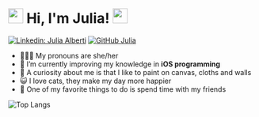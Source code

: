 <h1> <img src="https://i.pinimg.com/originals/85/f3/04/85f30475ae31ddc6060f1c22df750208.gif" width="30"> Hi, I'm Julia! <img src="https://i.pinimg.com/originals/84/fd/cc/84fdccb3db108da8d868f694277b1062.gif" width="30"></h1>

[![Linkedin: Julia Alberti](https://img.shields.io/badge/-juliaalbertimaia-blue?style=flat-square&logo=Linkedin&logoColor=white&link=https://www.linkedin.com/in/juliaalbertimaia/)](https://www.linkedin.com/in/juliaalbertimaia/)
[![GitHub Julia](https://img.shields.io/github/followers/juAlberti?label=follow&style=social)](https://github.com/juAlberti)

- 👩🏻‍🦰 My pronouns are she/her
- 🌱 I’m currently improving my knowledge in **iOS programming** 
- 🎨 A curiosity about me is that I like to paint on canvas, cloths and walls
- 😺 I love cats, they make my day more happier
- 🍻 One of my favorite things to do is spend time with my friends

![Top Langs](https://github-readme-stats.vercel.app/api/top-langs/?username=juAlberti&layout=compact&theme=dark&hide_border=true)

